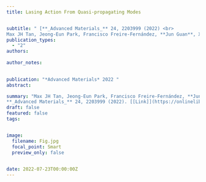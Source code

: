 ```yaml
---
title: Lasing Action From Quasi‐propagating Modes


subtitle: " [**_Advanced Materials_** 24, 2203999 (2022) <br> 
Max JH Tan, Jeong‐Eun Park, Francisco Freire‐Fernández, **Jun Guan**, Xitlali G Juarez, Teri W Odom* ](https://onlinelibrary.wiley.com/doi/full/10.1002/adma.202203999)"
publication_types:
  - "2"
authors: 
  
author_notes:
  

publication: "*Advanced Materials* 2022 "
abstract: 

summary: "Max JH Tan, Jeong‐Eun Park, Francisco Freire‐Fernández, **Jun Guan**, Xitlali G Juarez, Teri W Odom*  <br>
**_Advanced Materials_** 24, 2203999 (2022). [[Link]](https://onlinelibrary.wiley.com/doi/full/10.1002/adma.202203999)"
draft: false
featured: false
tags:


image:
  filename: Fig.jpg
  focal_point: Smart
  preview_only: false

 
date: 2022-07-23T00:00:00Z
---
```







